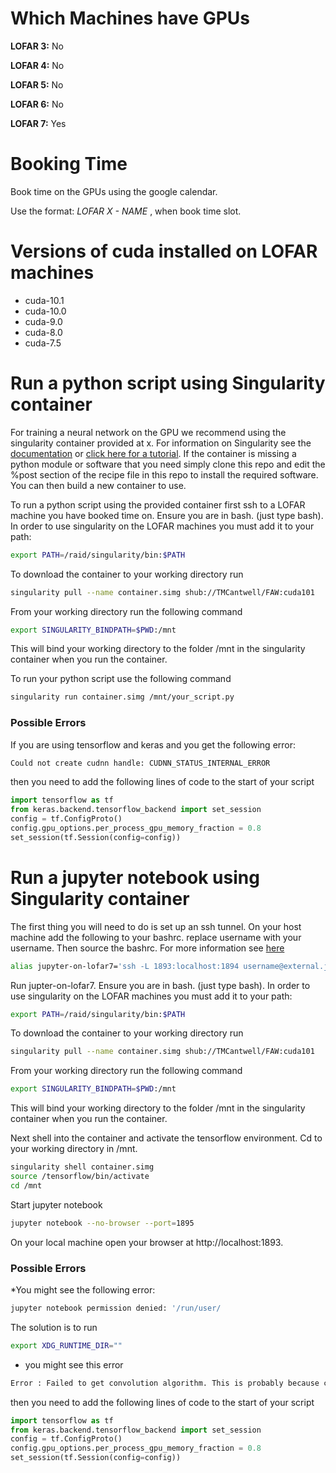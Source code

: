 # Which Machines have GPUs

**LOFAR 3:** No

**LOFAR 4:** No

**LOFAR 5:** No

**LOFAR 6:** No

**LOFAR 7:** Yes

# Booking Time

Book time on the GPUs using the google calendar. 

Use the format: *LOFAR X - NAME* , when book time slot. 

# Versions of cuda installed on LOFAR machines

* cuda-10.1
* cuda-10.0
* cuda-9.0
* cuda-8.0
* cuda-7.5

# Run a python script using Singularity container

For training a neural network on the GPU we recommend using the singularity container provided at x. 
For information on Singularity see the [documentation](https://www.sylabs.io/docs/) or [click here for a tutorial](https://github.com/NIH-HPC/Singularity-Tutorial).
If the container is missing a python module or software that you need simply clone this repo and edit the %post
section of the recipe file in this repo to install the required software. You can then build a new container to use. 

To run a python script using the provided container first ssh to a LOFAR machine you have booked time on. 
Ensure you are in bash. (just type bash). In order to use singularity on the LOFAR machines you must add it to your path:

```bash
export PATH=/raid/singularity/bin:$PATH
```

To download the container to your working directory run


```bash
singularity pull --name container.simg shub://TMCantwell/FAW:cuda101 
```

From your working directory run the following command
```bash
export SINGULARITY_BINDPATH=$PWD:/mnt
```

This will bind your working directory to the folder /mnt in the singularity container when you run the container. 

To run your python script use the following command

```bash
singularity run container.simg /mnt/your_script.py
```

### Possible Errors
If you are using tensorflow and keras and you get the following error:


```bash
Could not create cudnn handle: CUDNN_STATUS_INTERNAL_ERROR
```

then you need to add the following lines of code to the start of your script
```python
import tensorflow as tf
from keras.backend.tensorflow_backend import set_session
config = tf.ConfigProto()
config.gpu_options.per_process_gpu_memory_fraction = 0.8
set_session(tf.Session(config=config))
```

# Run a jupyter notebook using Singularity container

The first thing you will need to do is set up an ssh tunnel. On your host machine add the following to your bashrc.
replace username with your username. Then source the bashrc. For more information see [here](https://medium.com/@sankarshan7/how-to-run-jupyter-notebook-in-server-which-is-at-multi-hop-distance-a02bc8e78314)

```bash
alias jupyter-on-lofar7='ssh -L 1893:localhost:1894 username@external.jb.man.ac.uk -t ssh -L 1894:localhost:1895 username@lofar7.jb.man.ac.uk'
```

Run jupter-on-lofar7. Ensure you are in bash. (just type bash). In order to use singularity on the LOFAR machines you must add it to your path:

```bash
export PATH=/raid/singularity/bin:$PATH
```

To download the container to your working directory run


```bash
singularity pull --name container.simg shub://TMCantwell/FAW:cuda101 
```

From your working directory run the following command
```bash
export SINGULARITY_BINDPATH=$PWD:/mnt
```

This will bind your working directory to the folder /mnt in the singularity container when you run the container. 

Next shell into the container and activate the tensorflow environment. Cd to your working directory in /mnt.
```bash
singularity shell container.simg
source /tensorflow/bin/activate
cd /mnt
```

Start jupyter notebook
```bash
jupyter notebook --no-browser --port=1895
```

On your local machine open your browser at http://localhost:1893. 

### Possible Errors

*You might see the following error:
```bash
jupyter notebook permission denied: '/run/user/
```

The solution is to run 
```bash
export XDG_RUNTIME_DIR=""
```


* you might see this error
```bash
Error : Failed to get convolution algorithm. This is probably because cuDNN failed to initialize, so try looking to see if a warning log message was printed above.
```

then you need to add the following lines of code to the start of your script
```python
import tensorflow as tf
from keras.backend.tensorflow_backend import set_session
config = tf.ConfigProto()
config.gpu_options.per_process_gpu_memory_fraction = 0.8
set_session(tf.Session(config=config))
```
